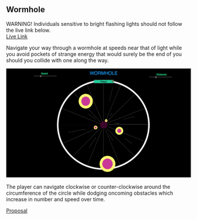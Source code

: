 ## Wormhole

WARNING! Individuals sensitive to bright flashing lights should not follow the live link below.  
[Live Link](https://masonanders.github.io/Wormhole/)

Navigate your way through a wormhole at speeds near that of light while you avoid pockets of strange energy that would surely be the end of you should you collide with one along the way.

![Wormhole wireframe](./docs/screenshots/wireframe.png)

The player can navigate clockwise or counter-clockwise around the circumference of the circle while dodging oncoming obstacles which increase in number and speed over time.

[Proposal](./docs/proposal.md)
